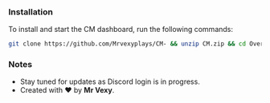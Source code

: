 ### Installation

To install and start the CM dashboard, run the following commands:

```bash
git clone https://github.com/Mrvexyplays/CM- && unzip CM.zip && cd Oversee && npm install && npm run seed && npm run createUser && node .
```

### Notes

- Stay tuned for updates as Discord login is in progress.
- Created with ❤️ by **Mr Vexy**.
